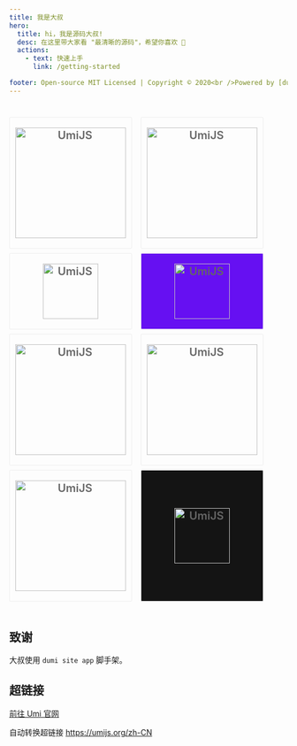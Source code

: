 ```yaml
---
title: 我是大叔
hero:
  title: hi，我是源码大叔!
  desc: 在这里带大家看 "最清晰的源码"，希望你喜欢 🌹
  actions:
    - text: 快速上手
      link: /getting-started

footer: Open-source MIT Licensed | Copyright © 2020<br />Powered by [dumi](https://d.umijs.org)
---
```


##

<ul style="display: flex; flex-wrap: wrap; margin: 0px; padding: 10px 0px; list-style: none;">
  <li
    style="width: 220px; margin-right: 16px; margin-bottom: 8px; border: 1px solid rgb(238, 238, 238);text-align: center; font-size: 20px; font-weight: 600; border-radius: 2px; display: flex;align-items: center; justify-content: center;">
    <a href="mybatis" style="display: block; color: rgb(102, 102, 102); padding: 18px;">
      <img
        width="200"
        src="/logo/mybatis-logo.png"
        alt="UmiJS" style="vertical-align: -0.32em;">
    </a>
  </li>
  <li
    style="width: 220px; margin-right: 16px; margin-bottom: 8px; border: 1px solid rgb(238, 238, 238);text-align: center; font-size: 20px; font-weight: 600; border-radius: 2px; display: flex;align-items: center; justify-content: center;">
    <a href="spring" style="display: block; color: rgb(102, 102, 102); padding: 18px;">
      <img
        width="200"
        src="/logo/spring-logo.svg"
        alt="UmiJS" style="vertical-align: -0.32em;">
    </a>
  </li>
  <li
    style="width: 220px; margin-right: 16px; margin-bottom: 8px; border: 1px solid rgb(238, 238, 238);text-align: center; font-size: 20px; font-weight: 600; border-radius: 2px; display: flex;align-items: center; justify-content: center;">
    <a href="eureka" style="display: block; color: rgb(102, 102, 102); padding: 18px;">
      <img
        width="100"
        src="/logo/eureka-logo.png"
        alt="UmiJS" style="vertical-align: -0.32em;">
    </a>
  </li>
  
  
  <li
    style="width: 220px; margin-right: 16px; margin-bottom: 8px; border: 1px solid rgb(238, 238, 238);text-align: center; font-size: 20px; font-weight: 600; border-radius: 2px; display: flex;align-items: center; justify-content: center;background: #6610f2;">
    <a href="https://dubbo.io" style="display: block; color: rgb(102, 102, 102); padding: 18px;">
      <img
        width="100"
        src="/logo/dubbo-logo.svg"
        alt="UmiJS" style="vertical-align: -0.32em;">
    </a>
  </li>
  <li
    style="width: 220px; margin-right: 16px; margin-bottom: 8px; border: 1px solid rgb(238, 238, 238);text-align: center; font-size: 20px; font-weight: 600; border-radius: 2px; display: flex;align-items: center; justify-content: center;">
    <a href="https://umijs.org" style="display: block; color: rgb(102, 102, 102); padding: 18px;">
      <img
        width="200"
        src="/logo/nacos-logo.png"
        alt="UmiJS" style="vertical-align: -0.32em;">
    </a>
  </li>
  <li
    style="width: 220px; margin-right: 16px; margin-bottom: 8px; border: 1px solid rgb(238, 238, 238);text-align: center; font-size: 20px; font-weight: 600; border-radius: 2px; display: flex;align-items: center; justify-content: center;">
    <a href="https://umijs.org" style="display: block; color: rgb(102, 102, 102); padding: 18px;">
      <img
        width="200"
        src="/logo/sentinel-logo.png"
        alt="UmiJS" style="vertical-align: -0.32em;">
    </a>
  </li>
  <li
    style="width: 220px; margin-right: 16px; margin-bottom: 8px; border: 1px solid rgb(238, 238, 238);text-align: center; font-size: 20px; font-weight: 600; border-radius: 2px; display: flex;align-items: center; justify-content: center;">
    <a href="https://umijs.org" style="display: block; color: rgb(102, 102, 102); padding: 18px;">
      <img
        width="200"
        src="/logo/docker-logo.jpg"
        alt="UmiJS" style="vertical-align: -0.32em;">
    </a>
  </li>
  <li
    style="width: 220px; margin-right: 16px; margin-bottom: 8px; border: 1px solid rgb(238, 238, 238);text-align: center; font-size: 20px; font-weight: 600; border-radius: 2px; display: flex;align-items: center; justify-content: center;background: rgb(20, 20, 20);">
    <a href="https://umijs.org" style="display: block; color: rgb(102, 102, 102); padding: 18px;">
      <img
        width="100"
        src="/logo/seata-logo.png"
        alt="UmiJS" style="vertical-align: -0.32em;">
    </a>
  </li>
</ul>

<script>
window._hmt.push(['_trackEvent', "首页", "播放", "-", "1"]);
</script>

## 致谢

大叔使用 `dumi site app` 脚手架。

## 超链接

[前往 Umi 官网](https://umijs.org/zh-CN)

自动转换超链接 https://umijs.org/zh-CN
